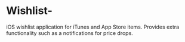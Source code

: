 # Wishlist-
iOS wishlist application for iTunes and App Store items. Provides extra functionality such as a notifications for price drops.
